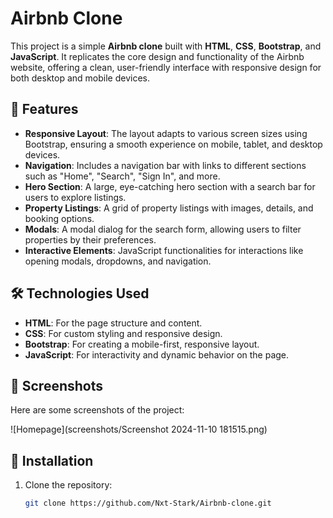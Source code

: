 # Airbnb Clone

This project is a simple **Airbnb clone** built with **HTML**, **CSS**, **Bootstrap**, and **JavaScript**. It replicates the core design and functionality of the Airbnb website, offering a clean, user-friendly interface with responsive design for both desktop and mobile devices.

## 🚀 Features

- **Responsive Layout**: The layout adapts to various screen sizes using Bootstrap, ensuring a smooth experience on mobile, tablet, and desktop devices.
- **Navigation**: Includes a navigation bar with links to different sections such as "Home", "Search", "Sign In", and more.
- **Hero Section**: A large, eye-catching hero section with a search bar for users to explore listings.
- **Property Listings**: A grid of property listings with images, details, and booking options.
- **Modals**: A modal dialog for the search form, allowing users to filter properties by their preferences.
- **Interactive Elements**: JavaScript functionalities for interactions like opening modals, dropdowns, and navigation.

## 🛠️ Technologies Used

- **HTML**: For the page structure and content.
- **CSS**: For custom styling and responsive design.
- **Bootstrap**: For creating a mobile-first, responsive layout.
- **JavaScript**: For interactivity and dynamic behavior on the page.
  
## 📸 Screenshots

Here are some screenshots of the project:

![Homepage](screenshots/Screenshot 2024-11-10 181515.png)

## 📝 Installation

1. Clone the repository:

   ```bash
   git clone https://github.com/Nxt-Stark/Airbnb-clone.git
